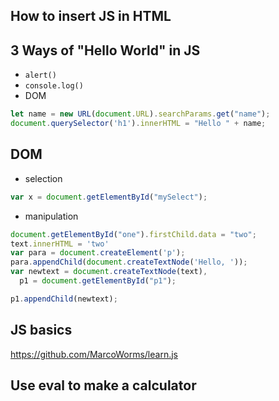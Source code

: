 ## How to insert JS in HTML

## 3 Ways of "Hello World" in JS
- `alert()`
- `console.log()`
- DOM
```js
let name = new URL(document.URL).searchParams.get("name");
document.querySelector('h1').innerHTML = "Hello " + name;
```

## DOM 
- selection
```js
var x = document.getElementById("mySelect");
```
- manipulation
```js
document.getElementById("one").firstChild.data = "two";
text.innerHTML = 'two'
var para = document.createElement('p');
para.appendChild(document.createTextNode('Hello, '));
var newtext = document.createTextNode(text),
  p1 = document.getElementById("p1");

p1.appendChild(newtext);
```

## JS basics
https://github.com/MarcoWorms/learn.js

## Use eval to make a calculator